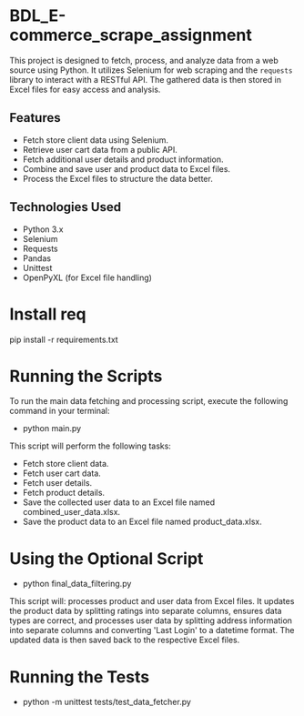 # BDL_E-commerce_scrape_assignment
This project is designed to fetch, process, and analyze data from a web source using Python. It utilizes Selenium for web scraping and the `requests` library to interact with a RESTful API. The gathered data is then stored in Excel files for easy access and analysis.

## Features
- Fetch store client data using Selenium.
- Retrieve user cart data from a public API.
- Fetch additional user details and product information.
- Combine and save user and product data to Excel files.
- Process the Excel files to structure the data better.

## Technologies Used
- Python 3.x
- Selenium
- Requests
- Pandas
- Unittest
- OpenPyXL (for Excel file handling)

# Install req
pip install -r requirements.txt

# Running the Scripts
To run the main data fetching and processing script, execute the following command in your terminal:

- python main.py

This script will perform the following tasks:

- Fetch store client data.
- Fetch user cart data.
- Fetch user details.
- Fetch product details.
- Save the collected user data to an Excel file named combined_user_data.xlsx.
- Save the product data to an Excel file named product_data.xlsx.

# Using the Optional Script
- python final_data_filtering.py

This script will:
processes product and user data from Excel files.
It updates the product data by splitting ratings into separate columns,
ensures data types are correct, and processes user data by splitting 
address information into separate columns and converting 'Last Login' 
to a datetime format. The updated data is then saved back to the respective Excel files.

# Running the Tests
- python -m unittest tests/test_data_fetcher.py

